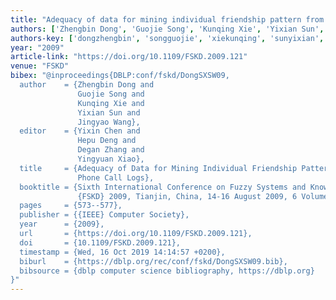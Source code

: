 ```yaml
---
title: "Adequacy of data for mining individual friendship pattern from cellular phone call logs"
authors: ['Zhengbin Dong', 'Guojie Song', 'Kunqing Xie', 'Yixian Sun', 'Jingyao Wang']
authors-key: ['dongzhengbin', 'songguojie', 'xiekunqing', 'sunyixian', 'wangjingyao']
year: "2009"
article-link: "https://doi.org/10.1109/FSKD.2009.121"
venue: "FSKD"
bibex: "@inproceedings{DBLP:conf/fskd/DongSXSW09,
  author    = {Zhengbin Dong and
               Guojie Song and
               Kunqing Xie and
               Yixian Sun and
               Jingyao Wang},
  editor    = {Yixin Chen and
               Hepu Deng and
               Degan Zhang and
               Yingyuan Xiao},
  title     = {Adequacy of Data for Mining Individual Friendship Pattern from Cellular
               Phone Call Logs},
  booktitle = {Sixth International Conference on Fuzzy Systems and Knowledge Discovery,
               {FSKD} 2009, Tianjin, China, 14-16 August 2009, 6 Volumes},
  pages     = {573--577},
  publisher = {{IEEE} Computer Society},
  year      = {2009},
  url       = {https://doi.org/10.1109/FSKD.2009.121},
  doi       = {10.1109/FSKD.2009.121},
  timestamp = {Wed, 16 Oct 2019 14:14:57 +0200},
  biburl    = {https://dblp.org/rec/conf/fskd/DongSXSW09.bib},
  bibsource = {dblp computer science bibliography, https://dblp.org}
}"
---
```


